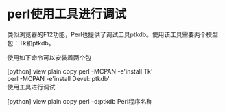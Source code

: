 # perl使用工具进行调试

类似浏览器的F12功能，Perl也提供了调试工具ptkdb。使用该工具需要两个模型包：Tk和ptkdb。

使用如下命令可以安装着两个包

[python] view plain copy
perl -MCPAN -e'install Tk'  
perl -MCPAN -e'install Devel::ptkdb'  
使用工具进行调试


[python] view plain copy
perl -d:ptkdb Perl程序名称  

